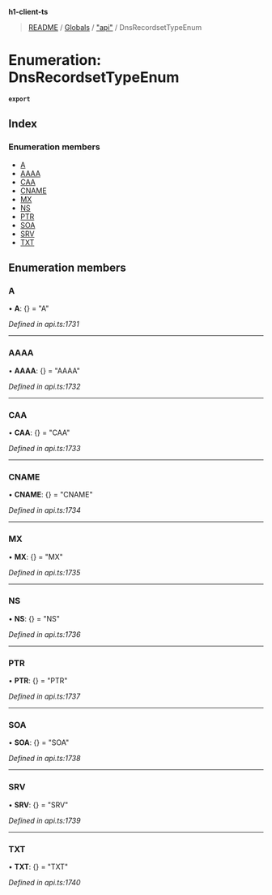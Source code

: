 **h1-client-ts**

> [README](../README.md) / [Globals](../globals.md) / ["api"](../modules/_api_.md) / DnsRecordsetTypeEnum

# Enumeration: DnsRecordsetTypeEnum

**`export`** 

## Index

### Enumeration members

* [A](_api_.dnsrecordsettypeenum.md#a)
* [AAAA](_api_.dnsrecordsettypeenum.md#aaaa)
* [CAA](_api_.dnsrecordsettypeenum.md#caa)
* [CNAME](_api_.dnsrecordsettypeenum.md#cname)
* [MX](_api_.dnsrecordsettypeenum.md#mx)
* [NS](_api_.dnsrecordsettypeenum.md#ns)
* [PTR](_api_.dnsrecordsettypeenum.md#ptr)
* [SOA](_api_.dnsrecordsettypeenum.md#soa)
* [SRV](_api_.dnsrecordsettypeenum.md#srv)
* [TXT](_api_.dnsrecordsettypeenum.md#txt)

## Enumeration members

### A

•  **A**: {} = "A"

*Defined in api.ts:1731*

___

### AAAA

•  **AAAA**: {} = "AAAA"

*Defined in api.ts:1732*

___

### CAA

•  **CAA**: {} = "CAA"

*Defined in api.ts:1733*

___

### CNAME

•  **CNAME**: {} = "CNAME"

*Defined in api.ts:1734*

___

### MX

•  **MX**: {} = "MX"

*Defined in api.ts:1735*

___

### NS

•  **NS**: {} = "NS"

*Defined in api.ts:1736*

___

### PTR

•  **PTR**: {} = "PTR"

*Defined in api.ts:1737*

___

### SOA

•  **SOA**: {} = "SOA"

*Defined in api.ts:1738*

___

### SRV

•  **SRV**: {} = "SRV"

*Defined in api.ts:1739*

___

### TXT

•  **TXT**: {} = "TXT"

*Defined in api.ts:1740*
